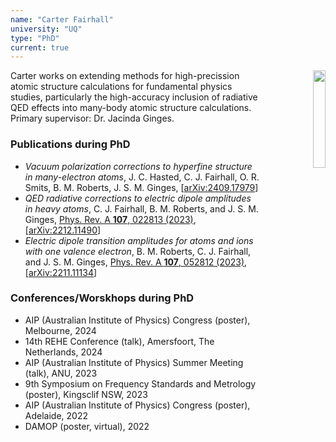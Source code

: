 ```yaml
---
name: "Carter Fairhall"
university: "UQ"
type: "PhD"
current: true
---
```


<div align="right" width="20%" style="border-style:transparent; border-width:25px;">
  <img align="right" width="20%" src="{{site.baseurl}}/images/students/Carter.jpg">
</div>

Carter works on extending methods for high-precission atomic structure calculations for fundamental physics studies, particularly the high-accuracy inclusion of radiative QED effects into many-body atomic structure calculations. Primary supervisor: Dr. Jacinda Ginges.

### Publications during PhD

* _Vacuum polarization corrections to hyperfine structure in many-electron atoms_, J. C. Hasted, C. J. Fairhall, O. R. Smits, B. M. Roberts, J. S. M. Ginges, [[arXiv:2409.17979](http://arxiv.org/abs/2409.17979)]
* _QED radiative corrections to electric dipole amplitudes in heavy atoms_, C. J. Fairhall, B. M. Roberts, and J. S. M. Ginges, [Phys. Rev. A **107**, 022813 (2023)](https://link.aps.org/doi/10.1103/PhysRevA.107.022813), [[arXiv:2212.11490](http://arxiv.org/abs/2212.11490)]
* _Electric dipole transition amplitudes for atoms and ions with one valence electron_, B. M. Roberts, C. J. Fairhall, and J. S. M. Ginges, [Phys. Rev. A **107**, 052812 (2023)](https://journals.aps.org/pra/abstract/10.1103/PhysRevA.107.052812), [[arXiv:2211.11134](https://arxiv.org/abs/2211.11134)]

### Conferences/Worskhops during PhD

* AIP (Australian Institute of Physics) Congress (poster), Melbourne, 2024
* 14th REHE Conference (talk), Amersfoort, The Netherlands, 2024
* AIP (Australian Institute of Physics) Summer Meeting (talk), ANU, 2023
* 9th Symposium on Frequency Standards and Metrology (poster), Kingsclif NSW, 2023
* AIP (Australian Institute of Physics) Congress (poster), Adelaide, 2022
* DAMOP (poster, virtual), 2022
